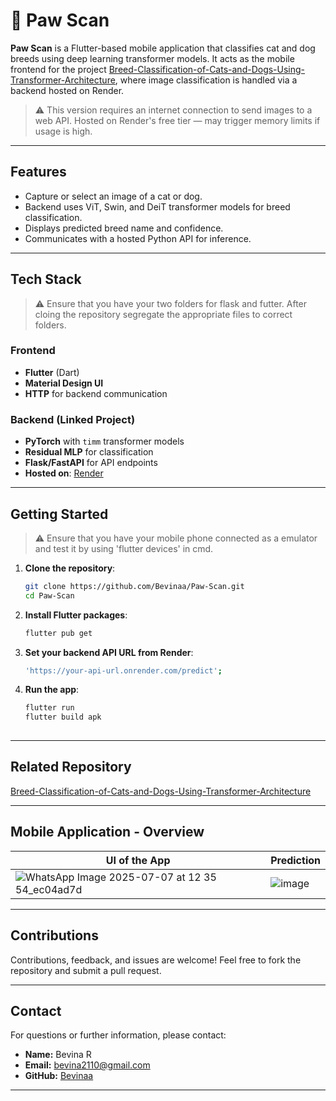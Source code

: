 # 🐾 Paw Scan

**Paw Scan** is a Flutter-based mobile application that classifies cat and dog breeds using deep learning transformer models. It acts as the mobile frontend for the project [Breed-Classification-of-Cats-and-Dogs-Using-Transformer-Architecture](https://github.com/Bevinaa/Breed-Classification-of-Cats-and-Dogs-Using-Transformer-Architecture), where image classification is handled via a backend hosted on Render.

> ⚠️ This version requires an internet connection to send images to a web API. Hosted on Render's free tier — may trigger memory limits if usage is high.

---

## Features

-  Capture or select an image of a cat or dog.
-  Backend uses ViT, Swin, and DeiT transformer models for breed classification.
-  Displays predicted breed name and confidence.
-  Communicates with a hosted Python API for inference.

---

## Tech Stack

> ⚠️ Ensure that you have your two folders for flask and futter. After cloing the repository segregate the appropriate files to correct folders.
 
### Frontend
- **Flutter** (Dart)
- **Material Design UI**
- **HTTP** for backend communication

### Backend (Linked Project)
- **PyTorch** with `timm` transformer models
- **Residual MLP** for classification
- **Flask/FastAPI** for API endpoints
- **Hosted on**: [Render](https://render.com)

---

##  Getting Started
> ⚠️ Ensure that you have your mobile phone connected as a emulator and test it by using 'flutter devices' in cmd.
1. **Clone the repository**:
   ```bash
   git clone https://github.com/Bevinaa/Paw-Scan.git
   cd Paw-Scan
   ```
2. **Install Flutter packages**:
   ```bash
   flutter pub get
   ```
3. **Set your backend API URL from Render**:
   ```bash
   'https://your-api-url.onrender.com/predict';
   ```
4. **Run the app**:
   ```bash
   flutter run
   flutter build apk
  
---

## Related Repository

[Breed-Classification-of-Cats-and-Dogs-Using-Transformer-Architecture](https://github.com/Bevinaa/Breed-Classification-of-Cats-and-Dogs-Using-Transformer-Architecture)

---

## Mobile Application - Overview 

| UI of the App | Prediction |
|------------|--------------|
| ![WhatsApp Image 2025-07-07 at 12 35 54_ec04ad7d](https://github.com/user-attachments/assets/20b61622-68b9-41bc-a921-897367f6cb82) | ![image](https://github.com/user-attachments/assets/4f2b1f02-1fe6-4146-b9d9-e815a7c738a4) |

---

## Contributions

Contributions, feedback, and issues are welcome! Feel free to fork the repository and submit a pull request.

---

## Contact

For questions or further information, please contact:

- **Name:** Bevina R
- **Email:** bevina2110@gmail.com
- **GitHub:** [Bevinaa](https://github.com/Bevinaa)

---

